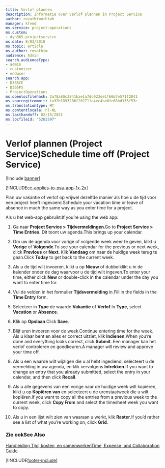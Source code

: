 ```yaml
---
title: Verlof plannen
description: Informatie over verlof plannen in Project Service
author: revathimuthiah
manager: kfend
ms.service: project-operations
ms.custom:
- dyn365-projectservice
ms.date: 8/03/2018
ms.topic: article
ms.author: revathim
audience: Admin
search.audienceType:
- admin
- customizer
- enduser
search.app:
- D365CE
- D365PS
- ProjectOperations
ms.openlocfilehash: 2a78a80c3841bae1a7dc923ee1f60d7e571f2041
ms.sourcegitcommit: fa32b1893286f20271fa4ec4be8fc68bd135f53c
ms.translationtype: HT
ms.contentlocale: nl-NL
ms.lasthandoff: 02/15/2021
ms.locfileid: "5282597"
---
```

# <a name="schedule-time-off-project-service"></a><span data-ttu-id="a9015-103">Verlof plannen (Project Service)</span><span class="sxs-lookup"><span data-stu-id="a9015-103">Schedule time off (Project Service)</span></span>

[!include [banner](../includes/psa-now-project-operations.md)]

[!INCLUDE[cc-applies-to-psa-app-1x-2x](../includes/cc-applies-to-psa-app-1x-2x.md)]

<span data-ttu-id="a9015-104">Plan uw vakantie of verlof op vrijwel dezelfde manier als hoe u de tijd voor een project heeft ingevoerd.</span><span class="sxs-lookup"><span data-stu-id="a9015-104">Schedule your vacation time or leave of absence in much the same way as you enter time for a project.</span></span>  
  
 <span data-ttu-id="a9015-105">Als u het web-app gebruikt:</span><span class="sxs-lookup"><span data-stu-id="a9015-105">If you’re using the web app:</span></span>  
  
1.  <span data-ttu-id="a9015-106">Ga naar **Project Service > Tijdvermeldingen**.</span><span class="sxs-lookup"><span data-stu-id="a9015-106">Go to **Project Service > Time Entries**.</span></span> <span data-ttu-id="a9015-107">Dit toont uw agenda.</span><span class="sxs-lookup"><span data-stu-id="a9015-107">This brings up your calendar.</span></span>  
  
2.  <span data-ttu-id="a9015-108">Om uw de agenda voor vorige of volgende week weer te geven, klikt u **Vorige** of **Volgende**.</span><span class="sxs-lookup"><span data-stu-id="a9015-108">To see your calendar for the previous or next week, click **Previous** or **Next**.</span></span> <span data-ttu-id="a9015-109">Klik **Vandaag** om naar de huidige week terug te gaan.</span><span class="sxs-lookup"><span data-stu-id="a9015-109">Click **Today** to get back to the current week.</span></span>  
  
3.  <span data-ttu-id="a9015-110">Als u de tijd wilt invoeren, klikt u op **Nieuw** of dubbelklikt u in de kalender onder de dag waarvoor u de tijd wilt ingeven.</span><span class="sxs-lookup"><span data-stu-id="a9015-110">To enter your time, either click **New** or double-click in the calendar under the day you want to enter time for.</span></span>  
  
4.  <span data-ttu-id="a9015-111">Vul de velden in het formulier **Tijdsvermelding** in.</span><span class="sxs-lookup"><span data-stu-id="a9015-111">Fill in the fields in the **Time Entry** form.</span></span>  
  
5.  <span data-ttu-id="a9015-112">Selecteer in **Type** de waarde **Vakantie** of **Verlof**.</span><span class="sxs-lookup"><span data-stu-id="a9015-112">In **Type**, select **Vacation** or **Absence**.</span></span>  
  
6.  <span data-ttu-id="a9015-113">Klik op **Opslaan**.</span><span class="sxs-lookup"><span data-stu-id="a9015-113">Click **Save**.</span></span>  
  
7.  <span data-ttu-id="a9015-114">Blijf uren invoeren voor de week.</span><span class="sxs-lookup"><span data-stu-id="a9015-114">Continue entering time for the week.</span></span> <span data-ttu-id="a9015-115">Als u klaar bent en alles er correct uitziet, klik **Indienen**.</span><span class="sxs-lookup"><span data-stu-id="a9015-115">When you’re done and everything looks correct, click **Submit**.</span></span> <span data-ttu-id="a9015-116">Een manager kan het verlof controleren en goedkeuren.</span><span class="sxs-lookup"><span data-stu-id="a9015-116">A manager will review and approve your time off.</span></span>  
  
8.  <span data-ttu-id="a9015-117">Als u een waarde wilt wijzigen die u al hebt ingediend, selecteert u de vermelding in uw agenda, en klik vervolgens **Intrekken**.</span><span class="sxs-lookup"><span data-stu-id="a9015-117">If you want to change an entry that you already submitted, select the entry in your calendar, and then click **Recall**.</span></span>  
  
9. <span data-ttu-id="a9015-118">Als u alle gegevens van een vorige naar de huidige week wilt kopiëren, klikt u op **Kopiëren van** en selecteert u de urenstaatweek die u wilt kopiëren.</span><span class="sxs-lookup"><span data-stu-id="a9015-118">If you want to copy all the entries from a previous week to the current week, click **Copy From** and select the timesheet week you want to copy.</span></span>  
  
10. <span data-ttu-id="a9015-119">Als u in een lijst wilt zien van waaraan u werkt, klik **Raster**.</span><span class="sxs-lookup"><span data-stu-id="a9015-119">If you’d rather see a list of what you’re working on, click **Grid**.</span></span>  
  
### <a name="see-also"></a><span data-ttu-id="a9015-120">Zie ook</span><span class="sxs-lookup"><span data-stu-id="a9015-120">See Also</span></span>  
 [<span data-ttu-id="a9015-121">Handleiding Tijd, kosten, en samenwerken</span><span class="sxs-lookup"><span data-stu-id="a9015-121">Time, Expense, and Collaboration Guide</span></span>](../psa/time-expense-collaboration-guide.md)


[!INCLUDE[footer-include](../includes/footer-banner.md)]